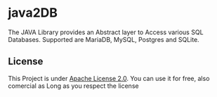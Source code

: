 # java2DB

The JAVA Library provides an Abstract layer to Access various SQL Databases. Supported are MariaDB, MySQL, Postgres and SQLite.

## License
This Project is under [Apache License 2.0](LICENSE).
You can use it for free, also comercial as Long as you respect the license